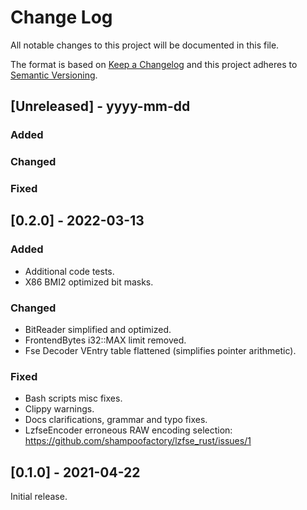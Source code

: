 
# Change Log
All notable changes to this project will be documented in this file.
 
The format is based on [Keep a Changelog](http://keepachangelog.com/)
and this project adheres to [Semantic Versioning](http://semver.org/).
 
## [Unreleased] - yyyy-mm-dd
  
### Added

### Changed

### Fixed


## [0.2.0] - 2022-03-13
   
### Added
- Additional code tests.
- X86 BMI2 optimized bit masks.

### Changed
- BitReader simplified and optimized.
- FrontendBytes i32::MAX limit removed.
- Fse Decoder VEntry table flattened (simplifies pointer arithmetic).

### Fixed
- Bash scripts misc fixes.
- Clippy warnings.
- Docs clarifications, grammar and typo fixes.
- LzfseEncoder erroneous RAW encoding selection: https://github.com/shampoofactory/lzfse_rust/issues/1


## [0.1.0] - 2021-04-22
 
Initial release.
